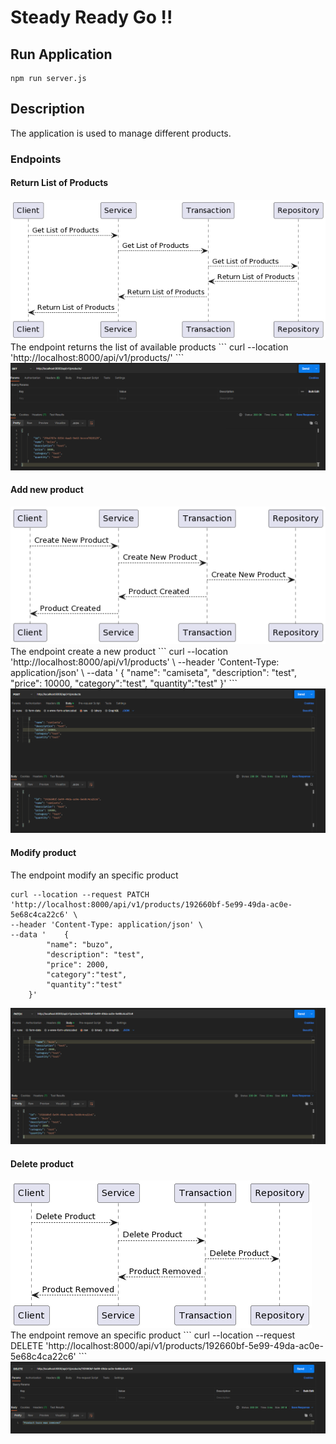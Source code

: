 # Steady Ready Go !!

## Run Application

```
npm run server.js
```

## Description
The application is used to manage different products.

### Endpoints 

#### Return List of Products
<img src="/lab/img/GET_PRODUCT_FLOW.png"/>
The endpoint returns the list of available products
```
curl --location 'http://localhost:8000/api/v1/products/'
```
<img src="/lab/img/GET_PRODUCT.png"/>

#### Add new product
<img src="/lab/img/CREATE_PRODUCT_FLOW.png"/>
The endpoint create a new product
```
curl --location 'http://localhost:8000/api/v1/products' \
--header 'Content-Type: application/json' \
--data '    {
        "name": "camiseta",
        "description": "test",
        "price": 10000,
        "category":"test",
        "quantity":"test"
    }'
```
<img src="/lab/img/CREATE_PRODUCT.png"/>


#### Modify product
The endpoint modify an specific product
```
curl --location --request PATCH 'http://localhost:8000/api/v1/products/192660bf-5e99-49da-ac0e-5e68c4ca22c6' \
--header 'Content-Type: application/json' \
--data '    {
        "name": "buzo",
        "description": "test",
        "price": 2000,
        "category":"test",
        "quantity":"test"
    }'
```
<img src="/lab/img/MODIFY_PRODUCT.png"/>


#### Delete product
<img src="/lab/img/DELETE_PRODUCT_FLOW.png"/>
The endpoint remove an specific product
```
curl --location --request DELETE 'http://localhost:8000/api/v1/products/192660bf-5e99-49da-ac0e-5e68c4ca22c6'
```
<img src="/lab/img/DELETE_PRODUCT.png"/>
